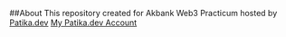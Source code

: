 ##About
This repository created for Akbank Web3 Practicum hosted by [Patika.dev](https://www.patika.dev/)
[My Patika.dev Account](https://app.patika.dev/upixelar)